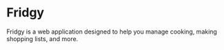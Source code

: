 # Fridgy

Fridgy is a web application designed to help you manage cooking, making shopping lists, and more.
